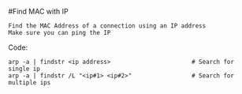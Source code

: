 #Find MAC with IP

    Find the MAC Address of a connection using an IP address
    Make sure you can ping the IP
    
Code:

    arp -a | findstr <ip address>                       # Search for single ip
    arp -a | findstr /L "<ip#1> <ip#2>"                 # Search for multiple ips